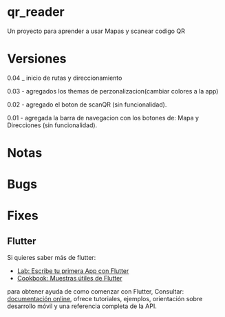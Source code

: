 # qr_reader

Un proyecto para aprender a usar Mapas y scanear codigo QR 


# Versiones

0.04 _ inicio de rutas y direccionamiento

0.03 - agregados los themas de perzonalizacion(cambiar colores a la app)

0.02 - agregado el boton de scanQR (sin funcionalidad).

0.01 - agregada la barra de navegacion con los botones de: Mapa y Direcciones (sin funcionalidad).


# Notas

# Bugs

# Fixes

## Flutter

Si quieres saber más de flutter:

- [Lab: Escribe tu primera App con Flutter](https://flutter.dev/docs/get-started/codelab)
- [Cookbook: Muestras útiles de Flutter](https://flutter.dev/docs/cookbook)

para obtener ayuda de como comenzar con Flutter, Consultar:
[documentación online](https://flutter.dev/docs), ofrece tutoriales,
ejemplos, orientación sobre desarrollo móvil y una referencia completa de la API.